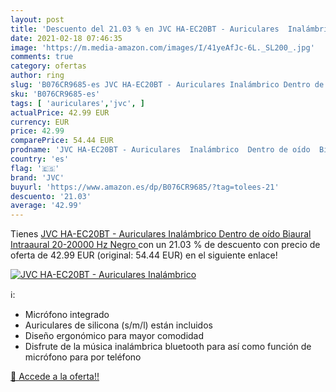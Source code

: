 ```yaml
---
layout: post
title: 'Descuento del 21.03 % en JVC HA-EC20BT - Auriculares  Inalámbrico'
date: 2021-02-18 07:46:35
image: 'https://m.media-amazon.com/images/I/41yeAfJc-6L._SL200_.jpg'
comments: true
category: ofertas
author: ring
slug: 'B076CR9685-es JVC HA-EC20BT - Auriculares Inalámbrico Dentro de oído...'
sku: 'B076CR9685-es'
tags: [ 'auriculares','jvc', ]
actualPrice: 42.99 EUR
currency: EUR
price: 42.99
comparePrice: 54.44 EUR
prodname: 'JVC HA-EC20BT - Auriculares  Inalámbrico  Dentro de oído  Biaural  Intraaural  20-20000 Hz  Negro '
country: 'es'
flag: '🇪🇸'
brand: 'JVC'
buyurl: 'https://www.amazon.es/dp/B076CR9685/?tag=tolees-21'
descuento: '21.03'
average: '42.99'
---
```


Tienes [JVC HA-EC20BT - Auriculares  Inalámbrico  Dentro de oído  Biaural  Intraaural  20-20000 Hz  Negro ](https://www.amazon.es/dp/B076CR9685/?tag=tolees-21) con un 21.03 % de descuento con precio de oferta de 42.99 EUR (original: 54.44 EUR) en el siguiente enlace!

[![JVC HA-EC20BT - Auriculares  Inalámbrico](https://m.media-amazon.com/images/I/41yeAfJc-6L._SL200_.jpg)](https://www.amazon.es/dp/B076CR9685/?tag=tolees-21)

ℹ️:

- Micrófono integrado
- Auriculares de silicona (s/m/l) están incluidos
- Diseño ergonómico para mayor comodidad
- Disfrute de la música inalámbrica bluetooth para así como función de micrófono para por teléfono

[🛒 Accede a la oferta!!](https://www.amazon.es/dp/B076CR9685/?tag=tolees-21)
